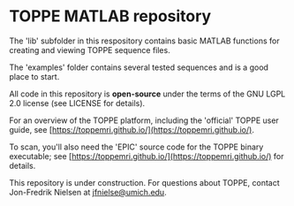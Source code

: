 # TOPPE MATLAB repository

The 'lib' subfolder in this respository contains basic MATLAB functions for creating and viewing TOPPE sequence files.

The 'examples' folder contains several tested sequences and is a good place to start.

All code in this repository is **open-source** under the terms of the GNU LGPL 2.0 license (see LICENSE for details).

For an overview of the TOPPE platform, including the 'official' TOPPE user guide, see [https://toppemri.github.io/](https://toppemri.github.io/).

To scan, you'll also need the 'EPIC' source code for the TOPPE binary executable; see [https://toppemri.github.io/](https://toppemri.github.io/) for details.

This repository is under construction. For questions about TOPPE, contact Jon-Fredrik Nielsen at jfnielse@umich.edu.
